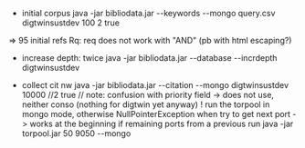 
 - initial corpus java -jar bibliodata.jar --keywords --mongo query.csv digtwinsustdev 100 2 true

=> 95 initial refs
Rq: req does not work with "AND" (pb with html escaping?)

 - increase depth: twice java -jar bibliodata.jar --database --incrdepth digtwinsustdev

 - collect cit nw
java -jar bibliodata.jar --citation --mongo digtwinsustdev 10000 //2 true
// note: confusion with priority field -> does not use, neither conso (nothing for digtwin yet anyway)
! run the torpool in mongo mode, otherwise NullPointerException when try to get next port -> works at the beginning if remaining ports from a previous run
java -jar torpool.jar 50 9050 --mongo


